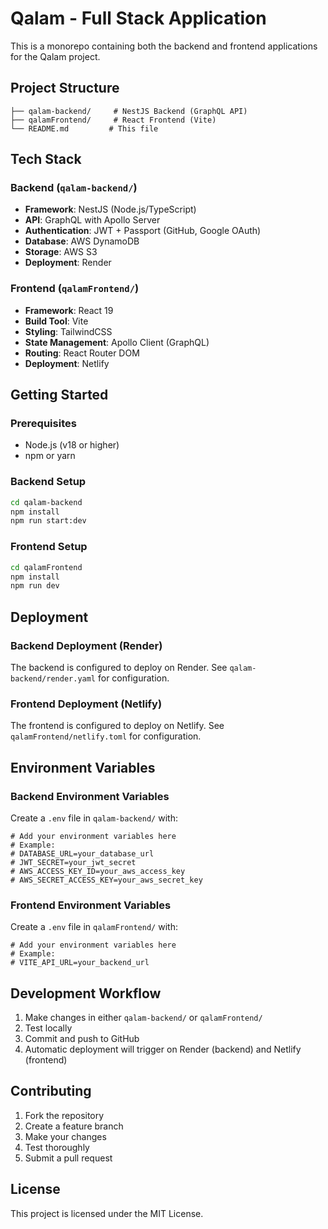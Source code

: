 # Qalam - Full Stack Application

This is a monorepo containing both the backend and frontend applications for the Qalam project.

## Project Structure

```
├── qalam-backend/     # NestJS Backend (GraphQL API)
├── qalamFrontend/     # React Frontend (Vite)
└── README.md         # This file
```

## Tech Stack

### Backend (`qalam-backend/`)
- **Framework**: NestJS (Node.js/TypeScript)
- **API**: GraphQL with Apollo Server
- **Authentication**: JWT + Passport (GitHub, Google OAuth)
- **Database**: AWS DynamoDB
- **Storage**: AWS S3
- **Deployment**: Render

### Frontend (`qalamFrontend/`)
- **Framework**: React 19
- **Build Tool**: Vite
- **Styling**: TailwindCSS
- **State Management**: Apollo Client (GraphQL)
- **Routing**: React Router DOM
- **Deployment**: Netlify

## Getting Started

### Prerequisites
- Node.js (v18 or higher)
- npm or yarn

### Backend Setup
```bash
cd qalam-backend
npm install
npm run start:dev
```

### Frontend Setup
```bash
cd qalamFrontend
npm install
npm run dev
```

## Deployment

### Backend Deployment (Render)
The backend is configured to deploy on Render. See `qalam-backend/render.yaml` for configuration.

### Frontend Deployment (Netlify)
The frontend is configured to deploy on Netlify. See `qalamFrontend/netlify.toml` for configuration.

## Environment Variables

### Backend Environment Variables
Create a `.env` file in `qalam-backend/` with:
```
# Add your environment variables here
# Example:
# DATABASE_URL=your_database_url
# JWT_SECRET=your_jwt_secret
# AWS_ACCESS_KEY_ID=your_aws_access_key
# AWS_SECRET_ACCESS_KEY=your_aws_secret_key
```

### Frontend Environment Variables
Create a `.env` file in `qalamFrontend/` with:
```
# Add your environment variables here
# Example:
# VITE_API_URL=your_backend_url
```

## Development Workflow

1. Make changes in either `qalam-backend/` or `qalamFrontend/`
2. Test locally
3. Commit and push to GitHub
4. Automatic deployment will trigger on Render (backend) and Netlify (frontend)

## Contributing

1. Fork the repository
2. Create a feature branch
3. Make your changes
4. Test thoroughly
5. Submit a pull request

## License

This project is licensed under the MIT License. 